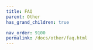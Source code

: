```yaml
---
title: FAQ
parent: Other
has_grand_children: true

nav_order: 9100
permalink: /docs/other/faq.html
---
```


